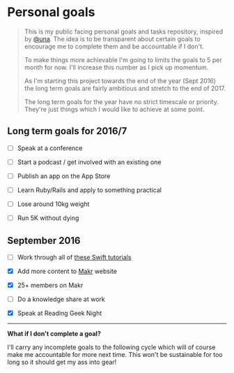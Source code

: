 # Personal goals

> This is my public facing personal goals and tasks repository, inspired by [@una](https://github.com/una/personal-goals). The idea is to be transparent about certain goals to encourage me to complete them and be accountable if I don't.
>
> To make things more achievable I'm going to limits the goals to 5 per month for now. I'll increase this number as I pick up momentum.
>
> As I'm starting this project towards the end of the year (Sept 2016) the long term goals are fairly ambitious and stretch to the end of 2017.
> 
> The long term goals for the year have no strict timescale or priority. They're just things which I would like to achieve at some point.




## Long term goals for 2016/7
- [ ] Speak at a conference
- [ ] Start a podcast / get involved with an existing one
- [ ] Publish an app on the App Store
- [ ] Learn Ruby/Rails and apply to something practical
- [ ] Lose around 10kg weight
- [ ] Run 5K without dying




## September 2016
- [ ] Work through all of [these Swift tutorials](http://samvlu.com/tutorials.html)
- [x] Add more content to [Makr](https://github.com/ajaykarwal/makr) website
- [x] 25+ members on Makr
- [ ] Do a knowledge share at work
- [x] Speak at Reading Geek Night



---




**What if I don't complete a goal?**

I'll carry any incomplete goals to the following cycle which will of course make me accountable for more next time. This won't be sustainable for too long so it should get my ass into gear!
